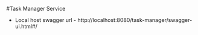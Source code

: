#Task Manager Service

- Local host swagger url - http://localhost:8080/task-manager/swagger-ui.html#/